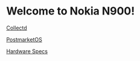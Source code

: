 Welcome to Nokia N900!
======================

[Collectd](/collectd)

[PostmarketOS](/mirror/wiki.postmarketos.org/wiki/Nokia_N900_\(nokia-n900\))

[Hardware Specs](/mirror/natisbad.org/N900/n900-commented-hardware-specs.html)
